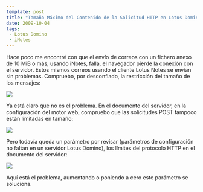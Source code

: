 ```yaml
---
template: post
title: "Tamaño Máximo del Contenido de la Solicitud HTTP en Lotus Domino"
date: 2009-10-04
tags:
 - Lotus Domino
 - iNotes
---
```


Hace poco me encontré con que el envío de correos con un fichero anexo de 10 MiB o más, usando iNotes, falla, el navegador pierde la conexión con el servidor. Estos mismos correos usando el cliente Lotus Notes se envían sin problemas.
Compruebo, por desconfiado, la restricción del tamaño de los mensajes:

[![](http://dl.getdropbox.com/u/302696/blog_files/maximun_http_request/maximun_message_size.jpg)](http://dl.getdropbox.com/u/302696/blog_files/maximun_http_request/maximun_message_size.jpg)

Ya está claro que no es el problema.
En el documento del servidor, en la configuración del motor web, compruebo que las solicitudes POST tampoco están limitadas en tamaño:

[![](http://dl.getdropbox.com/u/302696/blog_files/maximun_http_request/maximum_post_data.jpg)](http://dl.getdropbox.com/u/302696/blog_files/maximun_http_request/maximum_post_data.jpg)

Pero todavía queda un parámetro por revisar (parámetros de configuración no faltan en un servidor Lotus Domino), los límites del protocolo HTTP en el documento del servidor:

[![](http://dl.getdropbox.com/u/302696/blog_files/maximun_http_request/maximun_http_request.jpg)](http://dl.getdropbox.com/u/302696/blog_files/maximun_http_request/maximun_http_request.jpg)

Aquí está el problema, aumentando o poniendo a cero este parámetro se soluciona.
